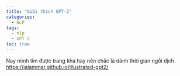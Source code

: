 ```yaml
---
title: "Giải thích GPT-2"
categories:
  - NLP
tags:
  - nlp
  - GPT-2
toc: true
---
```


Nay mình tìm được trang khá hay nên chắc là dành thời gian ngồi dịch
https://jalammar.github.io/illustrated-gpt2/
